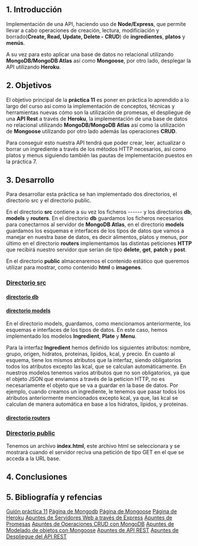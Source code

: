 ## 1. Introducción

Implementación de una API, haciendo uso de **Node/Express**, que permite llevar a cabo operaciones de creación, lectura, modificiación y borrado(**Create, Read, Update, Delete - CRUD**) de **ingredientes**, **platos** y **menús**. 

A su vez para esto aplicar una base de datos no relacional utilizando **MongoDB/MongoDB Atlas** así como **Mongoose**, por otro lado, desplegar la API utilizando **Heroku**.


## 2. Objetivos

El objetivo principal de la **práctica 11** es poner en práctica lo aprendido a lo largo del curso así como la implementación de conceptos, técnicas y herramientas nuevas cómo son la utilización de promesas, el despliegue de una **API Rest** a través de **Heroku**, la implementación de una base de datos no relacional utilizando **MongoDB/MongoDB Atlas** así como la utilización de **Mongoose** utilizando por otro lado además las operaciones **CRUD**.

Para conseguir esto nuestra API tendrá que poder crear, leer, actualizar o borrar un ingrediente a través de los métodos HTTP necesarios, así como platos y menus siguiendo también las pautas de implementación puestos en la práctica 7.

## 3. Desarrollo

Para desarrollar esta práctica se han implementado dos directorios, el directorio src y el directorio public.

En el directorio **src** contiene a su vez los ficheros ------ y los directorios **db**, **models** y **routers**. En el directorio **db** guardamos los ficheros necesarios para conectarnos al servidor de **MongoDB Atlas**, en el directorio **models** guardamos los esquemas e interfaces de los tipos de datos que vamos a manejar en nuestra base de datos, es decir alimentos, platos y menus, por último en el directorio **routers** implementamos las distintas peticiones **HTTP** que recibirá nuestro servidor que serían de tipo **delete**, **get**, **patch** y **post**.

En el directorio **public** almacenaremos el contenido estático que queremos utilizar para mostrar, como contenido **html** o **imagenes**.

### [Directorio src](../src)

#### [directorio db](../src/db)

#### [directorio models](../src/models)

En el directorio models, guardamos, como mencionamos anteriormente, los esquemas e interfaces de los tipos de datos. En este caso, hemos implementado los modelos **Ingredient**, **Plate** y **Menu**. 

Para la interfaz **Ingredient** hemos definido los siguientes atributos: nombre, grupo, origen, hidratos, proteinas, lipidos, kcal, y precio. En cuanto al esquema, tiene los mismos atributos que la interfaz, siendo obligatorios todos los atributos excepto las kcal, que se calculan automáticamente. 
En nuestros modelos tenemos varios atributos que no son obligatorios, ya que el objeto JSON que enviamos a través de la peticion HTTP, no es necesariamente el objeto que se va a guardar en la base de datos. Por ejemplo, cuando creamos un ingrediente, le tenemos que pasar todos los atributos anteriormente mencionados excepto kcal, ya que, las kcal se calculan de manera automática en base a los hidratos, lípidos, y proteinas.

#### [directorio routers](../src/routers)

### [Directorio public](../public)

Tenemos un archivo **index.html**, este archivo html se seleccionara y se mostrará cuando el servidor reciva una petición de tipo GET en el que se acceda a la URL base.

## 4. Conclusiones



## 5. Bibliografía y refencias

[Guión práctica 11](https://ull-esit-inf-dsi-2021.github.io/prct11-menu-api/)
[Página de Mongodb](https://www.mongodb.com/es)
[Página de Mongoose](https://mongoosejs.com/)
[Página de Heroku](https://www.heroku.com/)
[Apuntes de Servidores Web a través de Express](https://ull-esit-inf-dsi-2021.github.io/nodejs-theory/nodejs-express.html)
[Apuntes de Promesas](https://ull-esit-inf-dsi-2021.github.io/nodejs-theory/nodejs-promises.html)
[Apuntes de Operaciones CRUD con MongoDB](https://ull-esit-inf-dsi-2021.github.io/nodejs-theory/nodejs-mongodb.html)
[Apuntes de Modelado de objetos con Mongoose](https://ull-esit-inf-dsi-2021.github.io/nodejs-theory/nodejs-mongoose.html)
[Apuntes de API REST](https://ull-esit-inf-dsi-2021.github.io/nodejs-theory/nodejs-rest-api.html)
[Apuntes de Despliegue del API REST](https://ull-esit-inf-dsi-2021.github.io/nodejs-theory/nodejs-deployment.html)